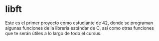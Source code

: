 # libft
Este es el primer proyecto como estudiante de 42, donde se programan algunas funciones de la librería estándar de C, así como otras funciones que te serán útiles a lo largo de todo el cursus.
